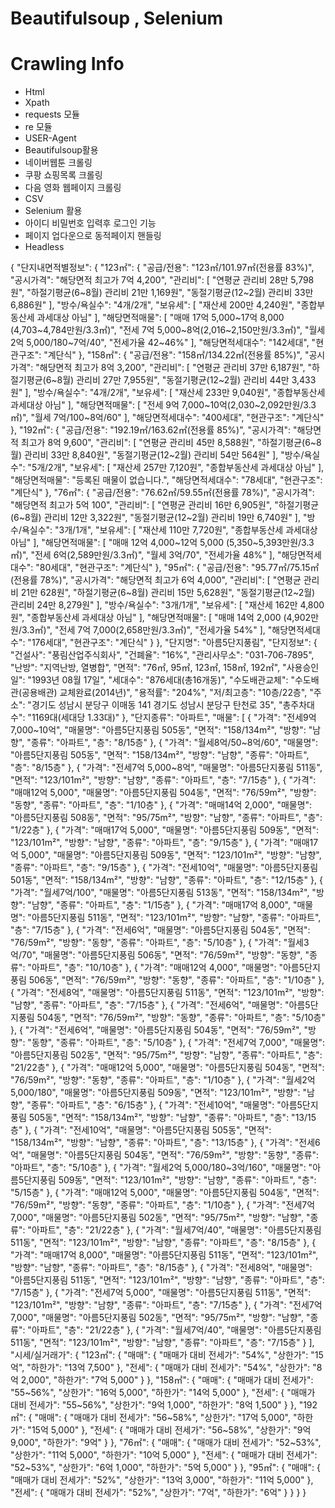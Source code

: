 # Beautifulsoup , Selenium 
 
 Crawling Info
 ==
 
 * Html
 * Xpath
 * requests 모듈
 * re 모듈
 * USER-Agent
 * Beautifulsoup활용
 * 네이버웹툰 크롤링
 * 쿠팡 쇼핑목록 크롤링
 * 다음 영화 웹페이지 크롤링
 * CSV
 * Selenium 활용
 * 아이디 비밀번호 입력후 로그인 기능
 * 페이지 업다운으로 동적페이지 핸들링
 * Headless






{
	"단지내면적별정보": {
		"123㎡": {
			"공급/전용": "123㎡/101.97㎡(전용률 83%)",
			"공시가격": "해당면적 최고가 7억 4,200",
			"관리비": [
				"연평균 관리비 28만 5,798원",
				"하절기평균(6~8월) 관리비 21만 1,169원",
				"동절기평균(12~2월) 관리비 33만 6,886원"
			],
			"방수/욕실수": "4개/2개",
			"보유세": [
				"재산세 200만 4,240원",
				"종합부동산세 과세대상 아님"
			],
			"해당면적매물": [
				"매매 17억 5,000~17억 8,000 (4,703~4,784만원/3.3㎡)",
				"전세 7억 5,000~8억(2,016~2,150만원/3.3㎡)",
				"월세 2억 5,000/180~7억/40",
				"전세가율 42~46%"
			],
			"해당면적세대수": "142세대",
			"현관구조": "계단식"
		},
		"158㎡": {
			"공급/전용": "158㎡/134.22㎡(전용률 85%)",
			"공시가격": "해당면적 최고가 8억 3,200",
			"관리비": [
				"연평균 관리비 37만 6,187원",
				"하절기평균(6~8월) 관리비 27만 7,955원",
				"동절기평균(12~2월) 관리비 44만 3,433원"
			],
			"방수/욕실수": "4개/2개",
			"보유세": [
				"재산세 233만 9,040원",
				"종합부동산세 과세대상 아님"
			],
			"해당면적매물": [
				"전세 9억 7,000~10억(2,030~2,092만원/3.3㎡)",
				"월세 7억/100~8억/60"
			],
			"해당면적세대수": "400세대",
			"현관구조": "계단식"
		},
		"192㎡": {
			"공급/전용": "192.19㎡/163.62㎡(전용률 85%)",
			"공시가격": "해당면적 최고가 8억 9,600",
			"관리비": [
				"연평균 관리비 45만 8,588원",
				"하절기평균(6~8월) 관리비 33만 8,840원",
				"동절기평균(12~2월) 관리비 54만 564원"
			],
			"방수/욕실수": "5개/2개",
			"보유세": [
				"재산세 257만 7,120원",
				"종합부동산세 과세대상 아님"
			],
			"해당면적매물": "등록된 매물이 없습니다.",
			"해당면적세대수": "78세대",
			"현관구조": "계단식"
		},
		"76㎡": {
			"공급/전용": "76.62㎡/59.55㎡(전용률 78%)",
			"공시가격": "해당면적 최고가 5억 100",
			"관리비": [
				"연평균 관리비 16만 6,905원",
				"하절기평균(6~8월) 관리비 12만 3,322원",
				"동절기평균(12~2월) 관리비 19만 6,740원"
			],
			"방수/욕실수": "3개/1개",
			"보유세": [
				"재산세 110만 7,720원",
				"종합부동산세 과세대상 아님"
			],
			"해당면적매물": [
				"매매 12억 4,000~12억 5,000 (5,350~5,393만원/3.3㎡)",
				"전세 6억(2,589만원/3.3㎡)",
				"월세 3억/70",
				"전세가율 48%"
			],
			"해당면적세대수": "80세대",
			"현관구조": "계단식"
		},
		"95㎡": {
			"공급/전용": "95.77㎡/75.15㎡(전용률 78%)",
			"공시가격": "해당면적 최고가 6억 4,000",
			"관리비": [
				"연평균 관리비 21만 628원",
				"하절기평균(6~8월) 관리비 15만 5,628원",
				"동절기평균(12~2월) 관리비 24만 8,279원"
			],
			"방수/욕실수": "3개/1개",
			"보유세": [
				"재산세 162만 4,800원",
				"종합부동산세 과세대상 아님"
			],
			"해당면적매물": [
				"매매 14억 2,000 (4,902만원/3.3㎡)",
				"전세 7억 7,000(2,658만원/3.3㎡)",
				"전세가율 54%"
			],
			"해당면적세대수": "176세대",
			"현관구조": "계단식"
		}
	},
	"단지명": "아름5단지풍림",
	"단지정보": {
		"건설사": "풍림산업주식회사",
		"건폐율": "16%",
		"관리사무소": "031-706-7895",
		"난방": "지역난방, 열병합",
		"면적": "76㎡, 95㎡, 123㎡, 158㎡, 192㎡",
		"사용승인일": "1993년 08월 17일",
		"세대수": "876세대(총16개동)",
		"수도배관교체": "수도배관(공용배관) 교체완료(2014년)",
		"용적률": "204%",
		"저/최고층": "10층/22층",
		"주소": "경기도 성남시 분당구 이매동 141 경기도 성남시 분당구 탄천로 35",
		"총주차대수": "1169대(세대당 1.33대)"
	},
	"단지종류": "아파트",
	"매물": [
		{
			"가격": "전세9억 7,000~10억",
			"매물명": "아름5단지풍림 505동",
			"면적": "158/134m²",
			"방향": "남향",
			"종류": "아파트",
			"층": "8/15층"
		},
		{
			"가격": "월세8억/50~8억/60",
			"매물명": "아름5단지풍림 505동",
			"면적": "158/134m²",
			"방향": "남향",
			"종류": "아파트",
			"층": "8/15층"
		},
		{
			"가격": "전세7억 5,000~8억",
			"매물명": "아름5단지풍림 511동",
			"면적": "123/101m²",
			"방향": "남향",
			"종류": "아파트",
			"층": "7/15층"
		},
		{
			"가격": "매매12억 5,000",
			"매물명": "아름5단지풍림 504동",
			"면적": "76/59m²",
			"방향": "동향",
			"종류": "아파트",
			"층": "1/10층"
		},
		{
			"가격": "매매14억 2,000",
			"매물명": "아름5단지풍림 508동",
			"면적": "95/75m²",
			"방향": "남향",
			"종류": "아파트",
			"층": "1/22층"
		},
		{
			"가격": "매매17억 5,000",
			"매물명": "아름5단지풍림 509동",
			"면적": "123/101m²",
			"방향": "남향",
			"종류": "아파트",
			"층": "9/15층"
		},
		{
			"가격": "매매17억 5,000",
			"매물명": "아름5단지풍림 509동",
			"면적": "123/101m²",
			"방향": "남향",
			"종류": "아파트",
			"층": "9/15층"
		},
		{
			"가격": "전세10억",
			"매물명": "아름5단지풍림 501동",
			"면적": "158/134m²",
			"방향": "남향",
			"종류": "아파트",
			"층": "12/15층"
		},
		{
			"가격": "월세7억/100",
			"매물명": "아름5단지풍림 513동",
			"면적": "158/134m²",
			"방향": "남향",
			"종류": "아파트",
			"층": "1/15층"
		},
		{
			"가격": "매매17억 8,000",
			"매물명": "아름5단지풍림 511동",
			"면적": "123/101m²",
			"방향": "남향",
			"종류": "아파트",
			"층": "7/15층"
		},
		{
			"가격": "전세6억",
			"매물명": "아름5단지풍림 504동",
			"면적": "76/59m²",
			"방향": "동향",
			"종류": "아파트",
			"층": "5/10층"
		},
		{
			"가격": "월세3억/70",
			"매물명": "아름5단지풍림 506동",
			"면적": "76/59m²",
			"방향": "동향",
			"종류": "아파트",
			"층": "10/10층"
		},
		{
			"가격": "매매12억 4,000",
			"매물명": "아름5단지풍림 506동",
			"면적": "76/59m²",
			"방향": "동향",
			"종류": "아파트",
			"층": "1/10층"
		},
		{
			"가격": "전세8억",
			"매물명": "아름5단지풍림 511동",
			"면적": "123/101m²",
			"방향": "남향",
			"종류": "아파트",
			"층": "7/15층"
		},
		{
			"가격": "전세6억",
			"매물명": "아름5단지풍림 504동",
			"면적": "76/59m²",
			"방향": "동향",
			"종류": "아파트",
			"층": "5/10층"
		},
		{
			"가격": "전세6억",
			"매물명": "아름5단지풍림 504동",
			"면적": "76/59m²",
			"방향": "동향",
			"종류": "아파트",
			"층": "5/10층"
		},
		{
			"가격": "전세7억 7,000",
			"매물명": "아름5단지풍림 502동",
			"면적": "95/75m²",
			"방향": "남향",
			"종류": "아파트",
			"층": "21/22층"
		},
		{
			"가격": "매매12억 5,000",
			"매물명": "아름5단지풍림 504동",
			"면적": "76/59m²",
			"방향": "동향",
			"종류": "아파트",
			"층": "1/10층"
		},
		{
			"가격": "월세2억 5,000/180",
			"매물명": "아름5단지풍림 509동",
			"면적": "123/101m²",
			"방향": "남향",
			"종류": "아파트",
			"층": "6/15층"
		},
		{
			"가격": "전세10억",
			"매물명": "아름5단지풍림 505동",
			"면적": "158/134m²",
			"방향": "남향",
			"종류": "아파트",
			"층": "13/15층"
		},
		{
			"가격": "전세10억",
			"매물명": "아름5단지풍림 505동",
			"면적": "158/134m²",
			"방향": "남향",
			"종류": "아파트",
			"층": "13/15층"
		},
		{
			"가격": "전세6억",
			"매물명": "아름5단지풍림 504동",
			"면적": "76/59m²",
			"방향": "동향",
			"종류": "아파트",
			"층": "5/10층"
		},
		{
			"가격": "월세2억 5,000/180~3억/160",
			"매물명": "아름5단지풍림 509동",
			"면적": "123/101m²",
			"방향": "남향",
			"종류": "아파트",
			"층": "5/15층"
		},
		{
			"가격": "매매12억 5,000",
			"매물명": "아름5단지풍림 504동",
			"면적": "76/59m²",
			"방향": "동향",
			"종류": "아파트",
			"층": "1/10층"
		},
		{
			"가격": "전세7억 7,000",
			"매물명": "아름5단지풍림 502동",
			"면적": "95/75m²",
			"방향": "남향",
			"종류": "아파트",
			"층": "21/22층"
		},
		{
			"가격": "월세7억/40",
			"매물명": "아름5단지풍림 511동",
			"면적": "123/101m²",
			"방향": "남향",
			"종류": "아파트",
			"층": "8/15층"
		},
		{
			"가격": "매매17억 8,000",
			"매물명": "아름5단지풍림 511동",
			"면적": "123/101m²",
			"방향": "남향",
			"종류": "아파트",
			"층": "8/15층"
		},
		{
			"가격": "전세8억",
			"매물명": "아름5단지풍림 511동",
			"면적": "123/101m²",
			"방향": "남향",
			"종류": "아파트",
			"층": "7/15층"
		},
		{
			"가격": "전세7억 5,000",
			"매물명": "아름5단지풍림 511동",
			"면적": "123/101m²",
			"방향": "남향",
			"종류": "아파트",
			"층": "7/15층"
		},
		{
			"가격": "전세7억 7,000",
			"매물명": "아름5단지풍림 502동",
			"면적": "95/75m²",
			"방향": "남향",
			"종류": "아파트",
			"층": "21/22층"
		},
		{
			"가격": "월세7억/40",
			"매물명": "아름5단지풍림 511동",
			"면적": "123/101m²",
			"방향": "남향",
			"종류": "아파트",
			"층": "7/15층"
		}
	],
	"시세/실거래가": {
		"123㎡": {
			"매매": {
				"매매가 대비 전세가": "54%",
				"상한가": "15억",
				"하한가": "13억 7,500"
			},
			"전세": {
				"매매가 대비 전세가": "54%",
				"상한가": "8억 2,000",
				"하한가": "7억 5,000"
			}
		},
		"158㎡": {
			"매매": {
				"매매가 대비 전세가": "55~56%",
				"상한가": "16억 5,000",
				"하한가": "14억 5,000"
			},
			"전세": {
				"매매가 대비 전세가": "55~56%",
				"상한가": "9억 1,000",
				"하한가": "8억 1,500"
			}
		},
		"192㎡": {
			"매매": {
				"매매가 대비 전세가": "56~58%",
				"상한가": "17억 5,000",
				"하한가": "15억 5,000"
			},
			"전세": {
				"매매가 대비 전세가": "56~58%",
				"상한가": "9억 9,000",
				"하한가": "9억"
			}
		},
		"76㎡": {
			"매매": {
				"매매가 대비 전세가": "52~53%",
				"상한가": "11억 5,000",
				"하한가": "10억 5,000"
			},
			"전세": {
				"매매가 대비 전세가": "52~53%",
				"상한가": "6억 1,000",
				"하한가": "5억 5,000"
			}
		},
		"95㎡": {
			"매매": {
				"매매가 대비 전세가": "52%",
				"상한가": "13억 3,000",
				"하한가": "11억 5,000"
			},
			"전세": {
				"매매가 대비 전세가": "52%",
				"상한가": "7억",
				"하한가": "6억"
			}
		}
	}
}
